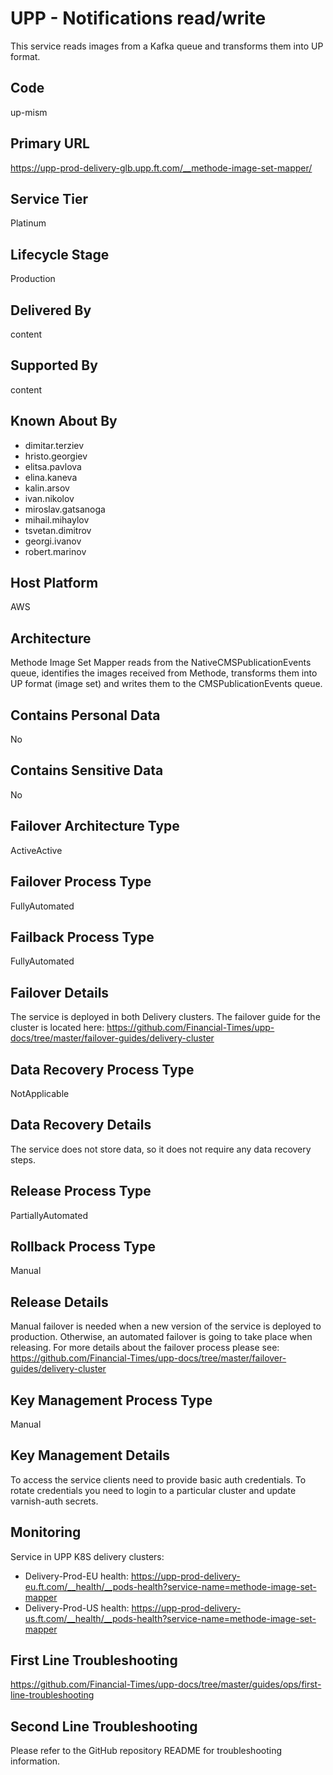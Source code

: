 # UPP - Notifications read/write

This service reads images from a Kafka queue and transforms them into UP format.

## Code

up-mism

## Primary URL

<https://upp-prod-delivery-glb.upp.ft.com/__methode-image-set-mapper/>

## Service Tier

Platinum

## Lifecycle Stage

Production

## Delivered By

content

## Supported By

content

## Known About By

- dimitar.terziev
- hristo.georgiev
- elitsa.pavlova
- elina.kaneva
- kalin.arsov
- ivan.nikolov
- miroslav.gatsanoga
- mihail.mihaylov
- tsvetan.dimitrov
- georgi.ivanov
- robert.marinov

## Host Platform

AWS

## Architecture

Methode Image Set Mapper reads from the NativeCMSPublicationEvents queue, identifies the images received from Methode, 
transforms them into UP format (image set) and writes them to the CMSPublicationEvents queue.

## Contains Personal Data

No

## Contains Sensitive Data

No

## Failover Architecture Type

ActiveActive

## Failover Process Type

FullyAutomated

## Failback Process Type

FullyAutomated

## Failover Details

The service is deployed in both Delivery clusters.
The failover guide for the cluster is located here:
<https://github.com/Financial-Times/upp-docs/tree/master/failover-guides/delivery-cluster>

## Data Recovery Process Type

NotApplicable

## Data Recovery Details

The service does not store data, so it does not require any data recovery steps.

## Release Process Type

PartiallyAutomated

## Rollback Process Type

Manual

## Release Details

Manual failover is needed when a new version of
the service is deployed to production.
Otherwise, an automated failover is going to take place when releasing.
For more details about the failover process please see: <https://github.com/Financial-Times/upp-docs/tree/master/failover-guides/delivery-cluster>

## Key Management Process Type

Manual

## Key Management Details

To access the service clients need to provide basic auth credentials.
To rotate credentials you need to login to a particular cluster and update varnish-auth secrets.

## Monitoring

Service in UPP K8S delivery clusters:

- Delivery-Prod-EU health: <https://upp-prod-delivery-eu.ft.com/__health/__pods-health?service-name=methode-image-set-mapper>
- Delivery-Prod-US health: <https://upp-prod-delivery-us.ft.com/__health/__pods-health?service-name=methode-image-set-mapper>

## First Line Troubleshooting

<https://github.com/Financial-Times/upp-docs/tree/master/guides/ops/first-line-troubleshooting>

## Second Line Troubleshooting

Please refer to the GitHub repository README for troubleshooting information.
